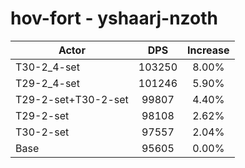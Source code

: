 # hov-fort - yshaarj-nzoth
| Actor | DPS | Increase |
|---|:---:|:---:|
|T30-2_4-set|103250|8.00%|
|T29-2_4-set|101246|5.90%|
|T29-2-set+T30-2-set|99807|4.40%|
|T29-2-set|98108|2.62%|
|T30-2-set|97557|2.04%|
|Base|95605|0.00%|
